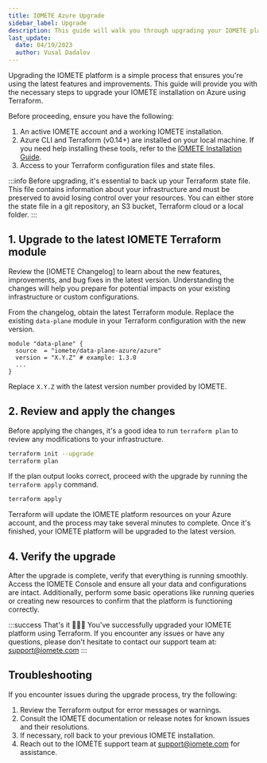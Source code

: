 ```yaml
---
title: IOMETE Azure Upgrade
sidebar_label: Upgrade
description: This guide will walk you through upgrading your IOMETE platform using Terraform on Azure.
last_update:
  date: 04/19/2023
  author: Vusal Dadalov
---
```


Upgrading the IOMETE platform is a simple process that ensures you're using the latest features and improvements. This guide will provide you with the necessary steps to upgrade your IOMETE installation on Azure using Terraform.

Before proceeding, ensure you have the following:

1.  An active IOMETE account and a working IOMETE installation.
2.  Azure CLI and Terraform (v0.14+) are installed on your local machine. If you need help installing these tools, refer to the [IOMETE Installation Guide](install).
3.  Access to your Terraform configuration files and state files.

:::info
Before upgrading, it's essential to back up your Terraform state file.
This file contains information about your infrastructure and must be preserved to avoid losing control over your resources.
You can either store the state file in a git repository, an S3 bucket, Terraform cloud or a local folder.
:::

## 1. Upgrade to the latest IOMETE Terraform module

Review the [IOMETE Changelog] to learn about the new features, improvements, and bug fixes in the latest version. Understanding the changes will help you prepare for potential impacts on your existing infrastructure or custom configurations.

From the changelog, obtain the latest Terraform module. Replace the existing `data-plane` module in your Terraform configuration with the new version.

```hcl
module "data-plane" {
  source  = "iomete/data-plane-azure/azure"
  version = "X.Y.Z" # example: 1.3.0
  ...
}
```

Replace `X.Y.Z` with the latest version number provided by IOMETE.

## 2. Review and apply the changes

Before applying the changes, it's a good idea to run `terraform plan` to review any modifications to your infrastructure.

```bash
terraform init --upgrade
terraform plan
```

If the plan output looks correct, proceed with the upgrade by running the `terraform apply` command.

```bash
terraform apply
```

Terraform will update the IOMETE platform resources on your Azure account, and the process may take several minutes to complete.
Once it's finished, your IOMETE platform will be upgraded to the latest version.

## 4. Verify the upgrade

After the upgrade is complete, verify that everything is running smoothly. Access the IOMETE Console and ensure all your data and configurations are intact. Additionally, perform some basic operations like running queries or creating new resources to confirm that the platform is functioning correctly.

:::success That's it 🎉🎉🎉
You've successfully upgraded your IOMETE platform using Terraform. If you encounter any issues or have any questions, please don't hesitate to contact our support team at: [support@iomete.com](mailto:support@iomete.com)
:::

## Troubleshooting

If you encounter issues during the upgrade process, try the following:

1.  Review the Terraform output for error messages or warnings.
2.  Consult the IOMETE documentation or release notes for known issues and their resolutions.
3.  If necessary, roll back to your previous IOMETE installation.
4.  Reach out to the IOMETE support team at support@iomete.com for assistance.
